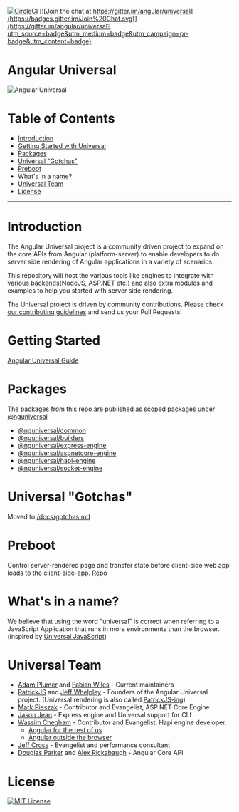 [![CircleCI](https://circleci.com/gh/angular/universal/tree/master.svg?style=shield)](https://circleci.com/gh/angular/universal/tree/master)
[![Join the chat at https://gitter.im/angular/universal](https://badges.gitter.im/Join%20Chat.svg)](https://gitter.im/angular/universal?utm_source=badge&utm_medium=badge&utm_campaign=pr-badge&utm_content=badge)

# Angular Universal

![Angular Universal](https://angular.io/generated/images/marketing/concept-icons/universal.png)

# Table of Contents

- [Introduction](#introduction)
- [Getting Started with Universal](#getting-started)
- [Packages](#packages)
- [Universal "Gotchas"](#universal-gotchas)
- [Preboot](#preboot)
- [What's in a name?](#whats-in-a-name)
- [Universal Team](#universal-team)
- [License](#license)

---

# Introduction

The Angular Universal project is a community driven project to expand on the core APIs from Angular (platform-server) to enable developers to do server side rendering of Angular applications in a variety of scenarios.

This repository will host the various tools like engines to integrate with various backends(NodeJS, ASP.NET etc.) and also extra modules and examples to help you started with server side rendering.

The Universal project is driven by community contributions. Please check [our contributing guidelines](https://github.com/angular/universal/blob/master/CONTRIBUTING.md) and send us your Pull Requests!

# Getting Started

[Angular Universal Guide](https://angular.io/guide/universal)

# Packages

The packages from this repo are published as scoped packages under [@nguniversal](https://www.npmjs.com/search?q=%40nguniversal)

- [@nguniversal/common](/modules/common/README.md)
- [@nguniversal/builders](/modules/builders/README.md)
- [@nguniversal/express-engine](/modules/express-engine/README.md)
- [@nguniversal/aspnetcore-engine](/modules/aspnetcore-engine/README.md)
- [@nguniversal/hapi-engine](/modules/hapi-engine/README.md)
- [@nguniversal/socket-engine](/modules/socket-engine)

# Universal "Gotchas"

Moved to [/docs/gotchas.md](/docs/gotchas.md)

# Preboot

Control server-rendered page and transfer state before client-side web app loads to the client-side-app. [Repo](https://github.com/angular/preboot)

# What's in a name?

We believe that using the word "universal" is correct when referring to a JavaScript Application that runs in more environments than the browser. (inspired by [Universal JavaScript](https://medium.com/@mjackson/universal-javascript-4761051b7ae9))

# Universal Team

- [Adam Plumer](https://github.com/CaerusKaru) and [Fabian Wiles](https://github.com/Toxicable) - Current maintainers
- [PatrickJS](https://twitter.com/gdi2290) and [Jeff Whelpley](https://twitter.com/jeffwhelpley) - Founders of the Angular Universal project. (Universal rendering is also called [PatrickJS-ing](https://twitter.com/jeffbcross/status/846512930971516928))
- [Mark Pieszak](https://twitter.com/MarkPieszak) - Contributor and Evangelist, ASP.NET Core Engine
- [Jason Jean](https://github.com/FrozenPandaz) - Express engine and Universal support for CLI
- [Wassim Chegham](https://twitter.com/manekinekko) - Contributor and Evangelist, Hapi engine developer.
  - [Angular for the rest of us](https://medium.com/google-developer-experts/angular-universal-for-the-rest-of-us-922ca8bac84)
  - [Angular outside the browser](http://slides.com/wassimchegham/angular2-universal#/)
- [Jeff Cross](https://twitter.com/jeffbcross) - Evangelist and performance consultant
- [Douglas Parker](https://github.com/dgp1130) and [Alex Rickabaugh](https://github.com/alxhub) - Angular Core API

# License

[![MIT License](https://img.shields.io/badge/license-MIT-blue.svg?style=flat)](/LICENSE)
